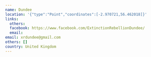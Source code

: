 ```yaml
---
name: Dundee
location: '{"type":"Point","coordinates":[-2.970721,56.462018]}'
links:
  others: 
  facebook: https://www.facebook.com/ExtinctionRebellionDundee/
  email: 
email: xrdundee@gmail.com
others: []
country: United Kingdom
---
```

